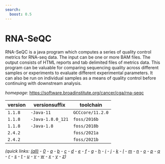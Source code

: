 ```yaml
---
search:
  boost: 0.5
---
```

# RNA-SeQC

RNA-SeQC is a java program which computes a series of quality control metrics for  RNA-seq data. The input can be one or more BAM files. The output consists of HTML reports and tab  delimited files of metrics data. This program can be valuable for comparing sequencing quality  across different samples or experiments to evaluate different experimental parameters. It can  also be run on individual samples as a means of quality control before continuing with downstream  analysis.

*homepage*: <https://software.broadinstitute.org/cancer/cga/rna-seqc>

version | versionsuffix | toolchain
--------|---------------|----------
``1.1.8`` | ``-Java-11`` | ``GCCcore/11.2.0``
``1.1.8`` | ``-Java-1.8.0_121`` | ``foss/2016b``
``1.1.8`` | ``-Java-1.8`` | ``foss/2018b``
``2.4.2`` |  | ``foss/2021a``
``2.4.2`` |  | ``foss/2021b``


*(quick links: [(all)](../index.md) - [0](../0/index.md) - [a](../a/index.md) - [b](../b/index.md) - [c](../c/index.md) - [d](../d/index.md) - [e](../e/index.md) - [f](../f/index.md) - [g](../g/index.md) - [h](../h/index.md) - [i](../i/index.md) - [j](../j/index.md) - [k](../k/index.md) - [l](../l/index.md) - [m](../m/index.md) - [n](../n/index.md) - [o](../o/index.md) - [p](../p/index.md) - [q](../q/index.md) - [r](../r/index.md) - [s](../s/index.md) - [t](../t/index.md) - [u](../u/index.md) - [v](../v/index.md) - [w](../w/index.md) - [x](../x/index.md) - [y](../y/index.md) - [z](../z/index.md))*

